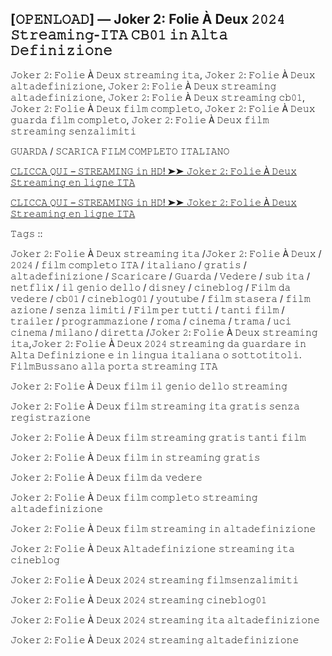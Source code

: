 ## [𝙾𝙿𝙴𝙽𝙻𝙾𝙰𝙳] — Joker 2: Folie À Deux 𝟸𝟶𝟸𝟺 𝚂𝚝𝚛𝚎𝚊𝚖𝚒𝚗𝚐-𝙸𝚃𝙰 𝙲𝙱𝟶𝟷 𝚒𝚗 𝙰𝚕𝚝𝚊 𝙳𝚎𝚏𝚒𝚗𝚒𝚣𝚒𝚘𝚗𝚎

𝙹𝚘𝚔𝚎𝚛 𝟸: 𝙵𝚘𝚕𝚒𝚎 À 𝙳𝚎𝚞𝚡 𝚜𝚝𝚛𝚎𝚊𝚖𝚒𝚗𝚐 𝚒𝚝𝚊, 𝙹𝚘𝚔𝚎𝚛 𝟸: 𝙵𝚘𝚕𝚒𝚎 À 𝙳𝚎𝚞𝚡 𝚊𝚕𝚝𝚊𝚍𝚎𝚏𝚒𝚗𝚒𝚣𝚒𝚘𝚗𝚎, 𝙹𝚘𝚔𝚎𝚛 𝟸: 𝙵𝚘𝚕𝚒𝚎 À 𝙳𝚎𝚞𝚡 𝚜𝚝𝚛𝚎𝚊𝚖𝚒𝚗𝚐 𝚊𝚕𝚝𝚊𝚍𝚎𝚏𝚒𝚗𝚒𝚣𝚒𝚘𝚗𝚎, 𝙹𝚘𝚔𝚎𝚛 𝟸: 𝙵𝚘𝚕𝚒𝚎 À 𝙳𝚎𝚞𝚡 𝚜𝚝𝚛𝚎𝚊𝚖𝚒𝚗𝚐 𝚌𝚋𝟶𝟷, 𝙹𝚘𝚔𝚎𝚛 𝟸: 𝙵𝚘𝚕𝚒𝚎 À 𝙳𝚎𝚞𝚡 𝚏𝚒𝚕𝚖 𝚌𝚘𝚖𝚙𝚕𝚎𝚝𝚘, 𝙹𝚘𝚔𝚎𝚛 𝟸: 𝙵𝚘𝚕𝚒𝚎 À 𝙳𝚎𝚞𝚡 𝚐𝚞𝚊𝚛𝚍𝚊 𝚏𝚒𝚕𝚖 𝚌𝚘𝚖𝚙𝚕𝚎𝚝𝚘, 𝙹𝚘𝚔𝚎𝚛 𝟸: 𝙵𝚘𝚕𝚒𝚎 À 𝙳𝚎𝚞𝚡 𝚏𝚒𝚕𝚖 𝚜𝚝𝚛𝚎𝚊𝚖𝚒𝚗𝚐 𝚜𝚎𝚗𝚣𝚊𝚕𝚒𝚖𝚒𝚝𝚒

𝙶𝚄𝙰𝚁𝙳𝙰 / 𝚂𝙲𝙰𝚁𝙸𝙲𝙰 𝙵𝙸𝙻𝙼 𝙲𝙾𝙼𝙿𝙻𝙴𝚃𝙾 𝙸𝚃𝙰𝙻𝙸𝙰𝙽𝙾

[𝙲𝙻𝙸𝙲𝙲𝙰 𝚀𝚄𝙸 – 𝚂𝚃𝚁𝙴𝙰𝙼𝙸𝙽𝙶 𝚒𝚗 𝙷𝙳! ➤➤ 𝙹𝚘𝚔𝚎𝚛 𝟸: 𝙵𝚘𝚕𝚒𝚎 À 𝙳𝚎𝚞𝚡 𝚂𝚝𝚛𝚎𝚊𝚖𝚒𝚗𝚐 𝚎𝚗 𝚕𝚒𝚐𝚗𝚎 𝙸𝚃𝙰](https://t.co/mjidDa4C2x)

[𝙲𝙻𝙸𝙲𝙲𝙰 𝚀𝚄𝙸 – 𝚂𝚃𝚁𝙴𝙰𝙼𝙸𝙽𝙶 𝚒𝚗 𝙷𝙳! ➤➤ 𝙹𝚘𝚔𝚎𝚛 𝟸: 𝙵𝚘𝚕𝚒𝚎 À 𝙳𝚎𝚞𝚡 𝚂𝚝𝚛𝚎𝚊𝚖𝚒𝚗𝚐 𝚎𝚗 𝚕𝚒𝚐𝚗𝚎 𝙸𝚃𝙰](https://t.co/mjidDa4C2x)

𝚃𝚊𝚐𝚜 ::

𝙹𝚘𝚔𝚎𝚛 𝟸: 𝙵𝚘𝚕𝚒𝚎 À 𝙳𝚎𝚞𝚡 𝚜𝚝𝚛𝚎𝚊𝚖𝚒𝚗𝚐 𝚒𝚝𝚊 /𝙹𝚘𝚔𝚎𝚛 𝟸: 𝙵𝚘𝚕𝚒𝚎 À 𝙳𝚎𝚞𝚡 / 𝟸𝟶𝟸𝟺 / 𝚏𝚒𝚕𝚖 𝚌𝚘𝚖𝚙𝚕𝚎𝚝𝚘 𝙸𝚃𝙰 / 𝚒𝚝𝚊𝚕𝚒𝚊𝚗𝚘 / 𝚐𝚛𝚊𝚝𝚒𝚜 / 𝚊𝚕𝚝𝚊𝚍𝚎𝚏𝚒𝚗𝚒𝚣𝚒𝚘𝚗𝚎 / 𝚂𝚌𝚊𝚛𝚒𝚌𝚊𝚛𝚎 / 𝙶𝚞𝚊𝚛𝚍𝚊 / 𝚅𝚎𝚍𝚎𝚛𝚎 / 𝚜𝚞𝚋 𝚒𝚝𝚊 / 𝚗𝚎𝚝𝚏𝚕𝚒𝚡 / 𝚒𝚕 𝚐𝚎𝚗𝚒𝚘 𝚍𝚎𝚕𝚕𝚘 / 𝚍𝚒𝚜𝚗𝚎𝚢 / 𝚌𝚒𝚗𝚎𝚋𝚕𝚘𝚐 / 𝙵𝚒𝚕𝚖 𝚍𝚊 𝚟𝚎𝚍𝚎𝚛𝚎 / 𝚌𝚋𝟶𝟷 / 𝚌𝚒𝚗𝚎𝚋𝚕𝚘𝚐𝟶𝟷 / 𝚢𝚘𝚞𝚝𝚞𝚋𝚎 / 𝚏𝚒𝚕𝚖 𝚜𝚝𝚊𝚜𝚎𝚛𝚊 / 𝚏𝚒𝚕𝚖 𝚊𝚣𝚒𝚘𝚗𝚎 / 𝚜𝚎𝚗𝚣𝚊 𝚕𝚒𝚖𝚒𝚝𝚒 / 𝙵𝚒𝚕𝚖 𝚙𝚎𝚛 𝚝𝚞𝚝𝚝𝚒 / 𝚝𝚊𝚗𝚝𝚒 𝚏𝚒𝚕𝚖 / 𝚝𝚛𝚊𝚒𝚕𝚎𝚛 / 𝚙𝚛𝚘𝚐𝚛𝚊𝚖𝚖𝚊𝚣𝚒𝚘𝚗𝚎 / 𝚛𝚘𝚖𝚊 / 𝚌𝚒𝚗𝚎𝚖𝚊 / 𝚝𝚛𝚊𝚖𝚊 / 𝚞𝚌𝚒 𝚌𝚒𝚗𝚎𝚖𝚊 / 𝚖𝚒𝚕𝚊𝚗𝚘 / 𝚍𝚒𝚛𝚎𝚝𝚝𝚊 /𝙹𝚘𝚔𝚎𝚛 𝟸: 𝙵𝚘𝚕𝚒𝚎 À 𝙳𝚎𝚞𝚡 𝚜𝚝𝚛𝚎𝚊𝚖𝚒𝚗𝚐 𝚒𝚝𝚊,𝙹𝚘𝚔𝚎𝚛 𝟸: 𝙵𝚘𝚕𝚒𝚎 À 𝙳𝚎𝚞𝚡 𝟸𝟶𝟸𝟺 𝚜𝚝𝚛𝚎𝚊𝚖𝚒𝚗𝚐 𝚍𝚊 𝚐𝚞𝚊𝚛𝚍𝚊𝚛𝚎 𝚒𝚗 𝙰𝚕𝚝𝚊 𝙳𝚎𝚏𝚒𝚗𝚒𝚣𝚒𝚘𝚗𝚎 𝚎 𝚒𝚗 𝚕𝚒𝚗𝚐𝚞𝚊 𝚒𝚝𝚊𝚕𝚒𝚊𝚗𝚊 𝚘 𝚜𝚘𝚝𝚝𝚘𝚝𝚒𝚝𝚘𝚕𝚒. 𝙵𝚒𝚕𝚖𝙱𝚞𝚜𝚜𝚊𝚗𝚘 𝚊𝚕𝚕𝚊 𝚙𝚘𝚛𝚝𝚊 𝚜𝚝𝚛𝚎𝚊𝚖𝚒𝚗𝚐 𝙸𝚃𝙰

𝙹𝚘𝚔𝚎𝚛 𝟸: 𝙵𝚘𝚕𝚒𝚎 À 𝙳𝚎𝚞𝚡  𝚏𝚒𝚕𝚖 𝚒𝚕 𝚐𝚎𝚗𝚒𝚘 𝚍𝚎𝚕𝚕𝚘 𝚜𝚝𝚛𝚎𝚊𝚖𝚒𝚗𝚐

𝙹𝚘𝚔𝚎𝚛 𝟸: 𝙵𝚘𝚕𝚒𝚎 À 𝙳𝚎𝚞𝚡  𝚏𝚒𝚕𝚖 𝚜𝚝𝚛𝚎𝚊𝚖𝚒𝚗𝚐 𝚒𝚝𝚊 𝚐𝚛𝚊𝚝𝚒𝚜 𝚜𝚎𝚗𝚣𝚊 𝚛𝚎𝚐𝚒𝚜𝚝𝚛𝚊𝚣𝚒𝚘𝚗𝚎

𝙹𝚘𝚔𝚎𝚛 𝟸: 𝙵𝚘𝚕𝚒𝚎 À 𝙳𝚎𝚞𝚡  𝚏𝚒𝚕𝚖 𝚜𝚝𝚛𝚎𝚊𝚖𝚒𝚗𝚐 𝚐𝚛𝚊𝚝𝚒𝚜 𝚝𝚊𝚗𝚝𝚒 𝚏𝚒𝚕𝚖

𝙹𝚘𝚔𝚎𝚛 𝟸: 𝙵𝚘𝚕𝚒𝚎 À 𝙳𝚎𝚞𝚡  𝚏𝚒𝚕𝚖 𝚒𝚗 𝚜𝚝𝚛𝚎𝚊𝚖𝚒𝚗𝚐 𝚐𝚛𝚊𝚝𝚒𝚜

𝙹𝚘𝚔𝚎𝚛 𝟸: 𝙵𝚘𝚕𝚒𝚎 À 𝙳𝚎𝚞𝚡  𝚏𝚒𝚕𝚖 𝚍𝚊 𝚟𝚎𝚍𝚎𝚛𝚎

𝙹𝚘𝚔𝚎𝚛 𝟸: 𝙵𝚘𝚕𝚒𝚎 À 𝙳𝚎𝚞𝚡  𝚏𝚒𝚕𝚖 𝚌𝚘𝚖𝚙𝚕𝚎𝚝𝚘 𝚜𝚝𝚛𝚎𝚊𝚖𝚒𝚗𝚐 𝚊𝚕𝚝𝚊𝚍𝚎𝚏𝚒𝚗𝚒𝚣𝚒𝚘𝚗𝚎

𝙹𝚘𝚔𝚎𝚛 𝟸: 𝙵𝚘𝚕𝚒𝚎 À 𝙳𝚎𝚞𝚡  𝚏𝚒𝚕𝚖 𝚜𝚝𝚛𝚎𝚊𝚖𝚒𝚗𝚐 𝚒𝚗 𝚊𝚕𝚝𝚊𝚍𝚎𝚏𝚒𝚗𝚒𝚣𝚒𝚘𝚗𝚎

𝙹𝚘𝚔𝚎𝚛 𝟸: 𝙵𝚘𝚕𝚒𝚎 À 𝙳𝚎𝚞𝚡  𝙰𝚕𝚝𝚊𝚍𝚎𝚏𝚒𝚗𝚒𝚣𝚒𝚘𝚗𝚎 𝚜𝚝𝚛𝚎𝚊𝚖𝚒𝚗𝚐 𝚒𝚝𝚊 𝚌𝚒𝚗𝚎𝚋𝚕𝚘𝚐

𝙹𝚘𝚔𝚎𝚛 𝟸: 𝙵𝚘𝚕𝚒𝚎 À 𝙳𝚎𝚞𝚡  𝟸𝟶𝟸𝟺 𝚜𝚝𝚛𝚎𝚊𝚖𝚒𝚗𝚐 𝚏𝚒𝚕𝚖𝚜𝚎𝚗𝚣𝚊𝚕𝚒𝚖𝚒𝚝𝚒

𝙹𝚘𝚔𝚎𝚛 𝟸: 𝙵𝚘𝚕𝚒𝚎 À 𝙳𝚎𝚞𝚡  𝟸𝟶𝟸𝟺 𝚜𝚝𝚛𝚎𝚊𝚖𝚒𝚗𝚐 𝚌𝚒𝚗𝚎𝚋𝚕𝚘𝚐𝟶𝟷

𝙹𝚘𝚔𝚎𝚛 𝟸: 𝙵𝚘𝚕𝚒𝚎 À 𝙳𝚎𝚞𝚡  𝟸𝟶𝟸𝟺 𝚜𝚝𝚛𝚎𝚊𝚖𝚒𝚗𝚐 𝚒𝚝𝚊 𝚊𝚕𝚝𝚊𝚍𝚎𝚏𝚒𝚗𝚒𝚣𝚒𝚘𝚗𝚎

𝙹𝚘𝚔𝚎𝚛 𝟸: 𝙵𝚘𝚕𝚒𝚎 À 𝙳𝚎𝚞𝚡  𝟸𝟶𝟸𝟺 𝚜𝚝𝚛𝚎𝚊𝚖𝚒𝚗𝚐 𝚊𝚕𝚝𝚊𝚍𝚎𝚏𝚒𝚗𝚒𝚣𝚒𝚘𝚗𝚎  

